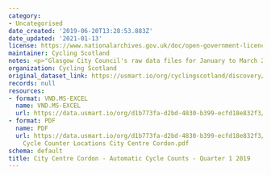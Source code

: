 ```yaml
---
category:
- Uncategorised
date_created: '2019-06-20T13:28:53.883Z'
date_updated: '2021-01-13'
license: https://www.nationalarchives.gov.uk/doc/open-government-licence/version/3/
maintainer: Cycling Scotland
notes: <p>"Glasgow City Council's raw data files for January to March 2019."</p>
organization: Cycling Scotland
original_dataset_link: https://usmart.io/org/cyclingscotland/discovery/discovery-view-detail/5e0304e7-bd04-4c70-be63-b1865fe9a8e8
records: null
resources:
- format: VND.MS-EXCEL
  name: VND.MS-EXCEL
  url: https://data.usmart.io/org/d1b773fa-d2bd-4830-b399-ecfd18e832f3/resource?resourceGUID=c2f910a3-010c-4f8f-80cb-f0ca4201f329
- format: PDF
  name: PDF
  url: https://data.usmart.io/org/d1b773fa-d2bd-4830-b399-ecfd18e832f3/additionalDocumentation/e6b0978b-db1a-44f3-9f44-88a75181b7bf/Automatic
    Cycle Counter Locations City Centre Cordon.pdf
schema: default
title: City Centre Cordon - Automatic Cycle Counts - Quarter 1 2019
---
```

